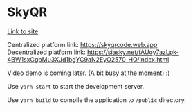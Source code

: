 # SkyQR

[Link to site](https://siasky.net/fAUoy7azLpk-4BW1sxGgbMu3XJd1bgYC9aN2EyO2570_HQ/index.html)

Centralized platform link: https://skyqrcode.web.app  
Decentralized platform link: https://siasky.net/fAUoy7azLpk-4BW1sxGgbMu3XJd1bgYC9aN2EyO2570_HQ/index.html

Video demo is coming later. (A bit busy at the moment) :)

Use `yarn start` to start the development server.

Use `yarn build` to compile the application to `/public` directory.